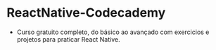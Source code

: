 # ReactNative-Codecademy
- Curso gratuito completo, do básico ao avançado com exercicios e projetos para praticar React Native.
